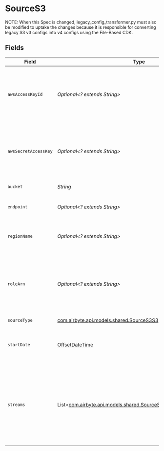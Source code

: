 # SourceS3

NOTE: When this Spec is changed, legacy_config_transformer.py must also be modified to uptake the changes
because it is responsible for converting legacy S3 v3 configs into v4 configs using the File-Based CDK.


## Fields

| Field                                                                                                                                                                                                                                                                                                                                              | Type                                                                                                                                                                                                                                                                                                                                               | Required                                                                                                                                                                                                                                                                                                                                           | Description                                                                                                                                                                                                                                                                                                                                        | Example                                                                                                                                                                                                                                                                                                                                            |
| -------------------------------------------------------------------------------------------------------------------------------------------------------------------------------------------------------------------------------------------------------------------------------------------------------------------------------------------------- | -------------------------------------------------------------------------------------------------------------------------------------------------------------------------------------------------------------------------------------------------------------------------------------------------------------------------------------------------- | -------------------------------------------------------------------------------------------------------------------------------------------------------------------------------------------------------------------------------------------------------------------------------------------------------------------------------------------------- | -------------------------------------------------------------------------------------------------------------------------------------------------------------------------------------------------------------------------------------------------------------------------------------------------------------------------------------------------- | -------------------------------------------------------------------------------------------------------------------------------------------------------------------------------------------------------------------------------------------------------------------------------------------------------------------------------------------------- |
| `awsAccessKeyId`                                                                                                                                                                                                                                                                                                                                   | *Optional<? extends String>*                                                                                                                                                                                                                                                                                                                       | :heavy_minus_sign:                                                                                                                                                                                                                                                                                                                                 | In order to access private Buckets stored on AWS S3, this connector requires credentials with the proper permissions. If accessing publicly available data, this field is not necessary.                                                                                                                                                           |                                                                                                                                                                                                                                                                                                                                                    |
| `awsSecretAccessKey`                                                                                                                                                                                                                                                                                                                               | *Optional<? extends String>*                                                                                                                                                                                                                                                                                                                       | :heavy_minus_sign:                                                                                                                                                                                                                                                                                                                                 | In order to access private Buckets stored on AWS S3, this connector requires credentials with the proper permissions. If accessing publicly available data, this field is not necessary.                                                                                                                                                           |                                                                                                                                                                                                                                                                                                                                                    |
| `bucket`                                                                                                                                                                                                                                                                                                                                           | *String*                                                                                                                                                                                                                                                                                                                                           | :heavy_check_mark:                                                                                                                                                                                                                                                                                                                                 | Name of the S3 bucket where the file(s) exist.                                                                                                                                                                                                                                                                                                     |                                                                                                                                                                                                                                                                                                                                                    |
| `endpoint`                                                                                                                                                                                                                                                                                                                                         | *Optional<? extends String>*                                                                                                                                                                                                                                                                                                                       | :heavy_minus_sign:                                                                                                                                                                                                                                                                                                                                 | Endpoint to an S3 compatible service. Leave empty to use AWS.                                                                                                                                                                                                                                                                                      | my-s3-endpoint.com                                                                                                                                                                                                                                                                                                                                 |
| `regionName`                                                                                                                                                                                                                                                                                                                                       | *Optional<? extends String>*                                                                                                                                                                                                                                                                                                                       | :heavy_minus_sign:                                                                                                                                                                                                                                                                                                                                 | AWS region where the S3 bucket is located. If not provided, the region will be determined automatically.                                                                                                                                                                                                                                           |                                                                                                                                                                                                                                                                                                                                                    |
| `roleArn`                                                                                                                                                                                                                                                                                                                                          | *Optional<? extends String>*                                                                                                                                                                                                                                                                                                                       | :heavy_minus_sign:                                                                                                                                                                                                                                                                                                                                 | Specifies the Amazon Resource Name (ARN) of an IAM role that you want to use to perform operations requested using this profile. Set the External ID to the Airbyte workspace ID, which can be found in the URL of this page.                                                                                                                      |                                                                                                                                                                                                                                                                                                                                                    |
| `sourceType`                                                                                                                                                                                                                                                                                                                                       | [com.airbyte.api.models.shared.SourceS3S3](../../models/shared/SourceS3S3.md)                                                                                                                                                                                                                                                                      | :heavy_check_mark:                                                                                                                                                                                                                                                                                                                                 | N/A                                                                                                                                                                                                                                                                                                                                                |                                                                                                                                                                                                                                                                                                                                                    |
| `startDate`                                                                                                                                                                                                                                                                                                                                        | [OffsetDateTime](https://docs.oracle.com/javase/8/docs/api/java/time/OffsetDateTime.html)                                                                                                                                                                                                                                                          | :heavy_minus_sign:                                                                                                                                                                                                                                                                                                                                 | UTC date and time in the format 2017-01-25T00:00:00.000000Z. Any file modified before this date will not be replicated.                                                                                                                                                                                                                            | 2021-01-01T00:00:00.000000Z                                                                                                                                                                                                                                                                                                                        |
| `streams`                                                                                                                                                                                                                                                                                                                                          | List<[com.airbyte.api.models.shared.SourceS3FileBasedStreamConfig](../../models/shared/SourceS3FileBasedStreamConfig.md)>                                                                                                                                                                                                                          | :heavy_check_mark:                                                                                                                                                                                                                                                                                                                                 | Each instance of this configuration defines a <a href="https://docs.airbyte.com/cloud/core-concepts#stream">stream</a>. Use this to define which files belong in the stream, their format, and how they should be parsed and validated. When sending data to warehouse destination such as Snowflake or BigQuery, each stream is a separate table. |                                                                                                                                                                                                                                                                                                                                                    |